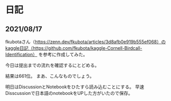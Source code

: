 # 日記

## 2021/08/17

fkubotaさん（https://zenn.dev/fkubota/articles/3d8afb0e919b555ef068）のkaggle日記（https://github.com/fkubota/kaggle-Cornell-Birdcall-Identification）
を参考に作成してみた。

今日は提出までの流れを確認するにとどめる。

結果は661位。
まあ、こんなものでしょう。

明日はDiscussionとNotebookをひたすら読み込むことにする。
早速Disscussionで日本語のnotebookをUPした方がいたので保存。

